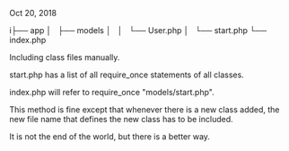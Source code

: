 Oct 20, 2018

i├── app
│   ├── models
│   │   └── User.php
│   └── start.php
└── index.php

Including class files manually.

start.php has a list of all require_once statements of all classes.

index.php  will refer to require_once "models/start.php".

This method is fine except that whenever there is a new class added,
the new file name that defines the new class has to be included.

It is not the end of the world, but there is a better way.

